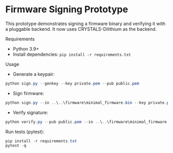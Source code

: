 # Firmware Signing Prototype

This prototype demonstrates signing a firmware binary and verifying it with a pluggable backend. It now uses CRYSTALS-Dilithium as the backend.

Requirements
- Python 3.9+
- Install dependencies: `pip install -r requirements.txt`

Usage
- Generate a keypair:

```powershell
python sign.py --genkey --key private.pem --pub public.pem
```

- Sign firmware:

```powershell
python sign.py --in ..\..\firmware\minimal_firmware.bin --key private.pem --out firmware.sig
```

- Verify signature:

```powershell
python verify.py --pub public.pem --in ..\..\firmware\minimal_firmware.bin --sig firmware.sig
```

Run tests (pytest):

```powershell
pip install -r requirements.txt
pytest -q
```

